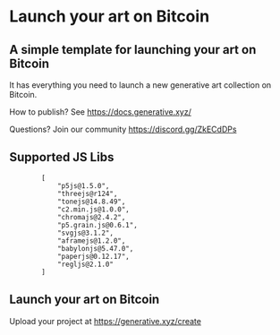 # Launch your art on Bitcoin

## A simple template for launching your art on Bitcoin

It has everything you need to launch a new generative art collection on Bitcoin.

How to publish? See https://docs.generative.xyz/

Questions? Join our community https://discord.gg/ZkECdDPs

## Supported JS Libs

            [
                "p5js@1.5.0",
                "threejs@r124",
                "tonejs@14.8.49",
                "c2.min.js@1.0.0",
                "chromajs@2.4.2",
                "p5.grain.js@0.6.1",
                "svgjs@3.1.2",
                "aframejs@1.2.0",
                "babylonjs@5.47.0",
                "paperjs@0.12.17",
                "regljs@2.1.0"
            ]

## Launch your art on Bitcoin

Upload your project at https://generative.xyz/create
